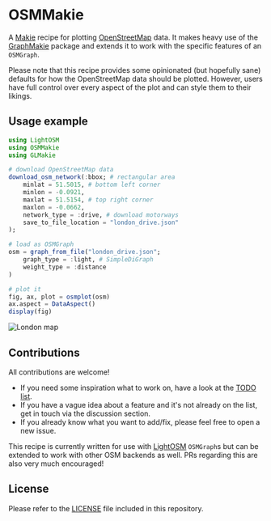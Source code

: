 # OSMMakie

A [Makie](https://github.com/JuliaPlots/Makie.jl) recipe for plotting [OpenStreetMap](https://www.openstreetmap.org/) data.
It makes heavy use of the [GraphMakie](https://github.com/JuliaPlots/GraphMakie.jl) package and extends it to work with the specific features of an `OSMGraph`.

Please note that this recipe provides some opinionated (but hopefully sane) defaults for how the OpenStreetMap data should be plotted.
However, users have full control over every aspect of the plot and can style them to their likings.

## Usage example

```julia
using LightOSM
using OSMMakie
using GLMakie

# download OpenStreetMap data
download_osm_network(:bbox; # rectangular area
    minlat = 51.5015, # bottom left corner
    minlon = -0.0921,
    maxlat = 51.5154, # top right corner
    maxlon = -0.0662,
    network_type = :drive, # download motorways
    save_to_file_location = "london_drive.json"
);

# load as OSMGraph
osm = graph_from_file("london_drive.json";
    graph_type = :light, # SimpleDiGraph
    weight_type = :distance
)

# plot it
fig, ax, plot = osmplot(osm)
ax.aspect = DataAspect()
display(fig)
```

![London map]()

## Contributions

All contributions are welcome!
- If you need some inspiration what to work on, have a look at the [TODO list](TODO.md).
- If you have a vague idea about a feature and it's not already on the list, get in touch via the discussion section.
- If you already know what you want to add/fix, please feel free to open a new issue.

This recipe is currently written for use with [LightOSM](https://github.com/DeloitteDigitalAPAC/LightOSM.jl) `OSMGraph`s but can be extended to work with other OSM backends as well.
PRs regarding this are also very much encouraged!

## License

Please refer to the [LICENSE](LICENSE) file included in this repository.
